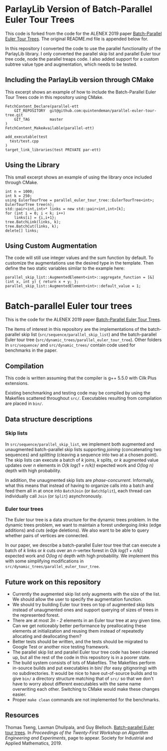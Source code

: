 # ParlayLib Version of Batch-Parallel Euler Tour Trees

This code is forked from the code for the ALENEX 2019 paper [Batch-Parallel Euler Tour Trees](https://arxiv.org/abs/1810.10738).
The original README.md file is appended below for.

In this repository I converted the code to use the parallel functionality of the ParlayLib library.
I only converted the parallel skip list and parallel Euler tour tree code, node the parallel treaps code.
I also added support for a custom subtree value type and augmentation, which needs to be tested.

## Including the ParlayLib version through CMake

This excerpt shows an example of how to include the Batch-Parallel Euler Tour Trees code in this repository using CMake.

```
FetchContent_Declare(parallel-ett
    GIT_REPOSITORY  git@github.com:quintendeman/parallel-euler-tour-tree.git
    GIT_TAG         master
)
FetchContent_MakeAvailable(parallel-ett)

add_executable(test
  test/test.cpp
)
target_link_libraries(test PRIVATE par-ett)
```

## Using the Library

This small excerpt shows an example of using the library once included through CMake.

```
int n = 1000;
int k = 250;
using EulerTourTree = parallel_euler_tour_tree::EulerTourTree<int>;
EulerTourTree tree(n);
std::pair<int,int>* links = new std::pair<int,int>[k];
for (int i = 0; i < k; i++)
    links[i] = {i,i+1};
tree.BatchLink(links, k);
tree.BatchCut(links, k);
delete[] links;
```

## Using Custom Augmentation

The code will still use integer values and the sum function by default.
To customize the augmentations use the desired type in the template.
Then define the two static variables similar to the example here:

```
parallel_skip_list::AugmentedElement<int>::aggregate_function = [&] (int x, int y) { return x + y; };
parallel_skip_list::AugmentedElement<int>::default_value = 1;
```


# Batch-parallel Euler tour trees

This is the code for the ALENEX 2019 paper [Batch-Parallel Euler Tour
Trees](https://arxiv.org/abs/1810.10738).

The items of interest in this repository are the implementations of the
batch-parallel skip list (`src/sequence/parallel_skip_list`) and the
batch-parallel Euler tour tree (`src/dynamic_trees/parallel_euler_tour_tree`).
Other folders in `src/sequence/` and `src/dynamic_trees/` contain code used for
benchmarks in the paper.

## Compilation

This code is written assuming that the compiler is g++ 5.5.0 with Cilk Plus
extensions.

Existing benchmarking and testing code may be compiled by using the Makefiles
scattered throughout `src/`. Executables resulting from compilation are placed
in `bin/`.

## Data structure descriptions

### Skip lists

In `src/sequence/parallel_skip_list`, we implement both augmented and
unaugmented batch-parallel skip lists supporting _joining_ (concatenating two
sequences) and _splitting_ (cleaving a sequence into two at a chosen point).
The skip lists can execute a batch of _k_ joins, _k_ splits, or _k_ augmented
value updates over _n_ elements in _O(k log(1 + n/k))_ expected work and _O(log
n)_ depth with high probability.

In addition, the unaugmented skip lists are _phase-concurrent_. Informally, what
this means that instead of having to organize calls into a batch and feed them
all in at once into `BatchJoin` (or `BatchSplit`), each thread can individually
call `Join` (or `Split`) asynchronously.

### Euler tour trees

The Euler tour tree is a data structure for the dynamic trees problem. In the
dynamic trees problem, we want to maintain a forest undergoing _links_ (edge
additions) and _cuts_ (edge deletions). We also want to be able to query whether
pairs of vertices are connected.

In our paper, we describe a batch-parallel Euler tour tree that can execute a
batch of _k_ links or _k_ cuts over an _n_-vertex forest in _O(k
log(1 + n/k))_ expected work and _O(log n)_ depth with high probability. We
implement this with some simplifying modifications in
`src/dynamic_trees/parallel_euler_tour_tree`.

## Future work on this repository
* Currently the augmented skip list only augments with the size of the list.
  We should allow the user to specify the augmentation function.
* We should try building Euler tour trees on top of augmented skip lists instead
  of unaugmented ones and support querying of sizes of trees in the represented
  forest.
* There are at most _3n - 2_ elements in an Euler tour tree at any given time. Can
  we get noticeably better performance by preallocating these elements at
  initialization and reusing them instead of repeatedly allocating and
  deallocating them?
* Better tests should be written, and the tests should be migrated to Google
  Test or another nice testing framework.
* The parallel skip list and parallel Euler tour tree code has been cleaned up,
  but all the rest of the code in this repository is in a poorer state.
* The build system consists of lots of Makefiles. The Makefiles perform
  in-source builds and put executables in bin/ (for easy gitignoring) with no
  subdirectories.  It would be nice to have out-of-source builds and to give
  `bin/` a directory structure matching that of `src/` so that we don't have to
  worry about different executables with the same name overwriting each other.
  Switching to CMake would make these changes easier.
* Proper `make clean` commands are not implemented for the benchmarks.

## Resources
Thomas Tseng, Laxman Dhulipala, and Guy Blelloch. [Batch-parallel Euler tour
trees](https://arxiv.org/abs/1810.10738). In _Proceedings of the Twenty-First
Workshop on Algorithm Engineering and Experiments_, page to appear.  Society for
Industrial and Applied Mathematics, 2019.
